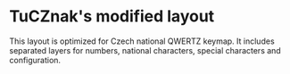# TuCZnak's modified layout

This layout is optimized for Czech national QWERTZ keymap.
It includes separated layers for numbers, national characters,
special characters and configuration.
